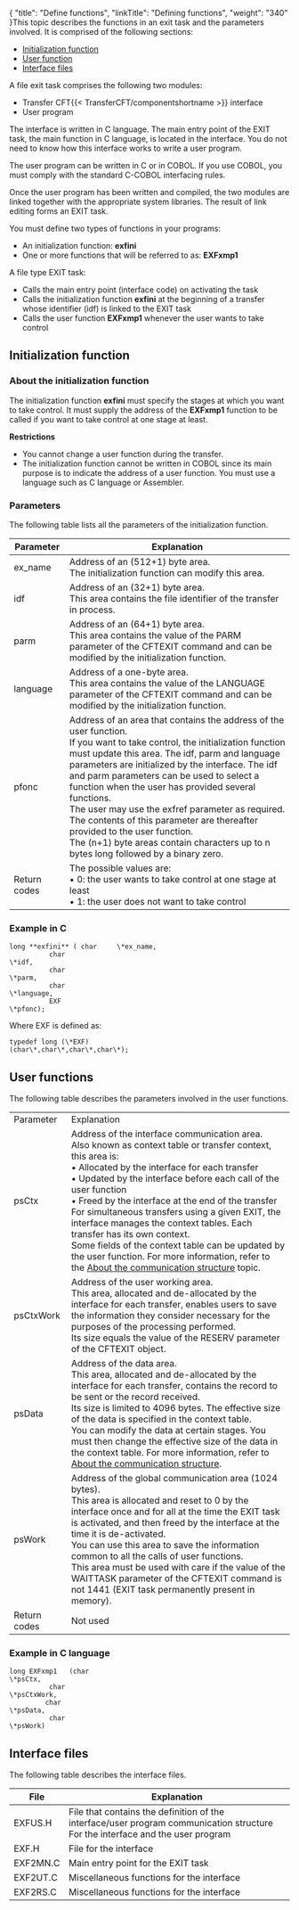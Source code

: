 {
    "title": "Define  functions",
    "linkTitle": "Defining functions",
    "weight": "340"
}This topic describes the functions in an exit task and the parameters
involved. It is comprised of the following sections:

- [Initialization
    function](#Initialization_Function)
- [User
    function](#User_function_s_)
- [Interface
    files](#Interface_Files)

A file exit task comprises the following two modules:

- Transfer CFT{{< TransferCFT/componentshortname >}} interface
- User program

The interface is written in C language. The main entry point of the
EXIT task, the main function in C language, is located in the interface.
You do not need to know how this interface works to write a user program.

The user program can be written in C or in COBOL. If you use COBOL,
you must comply with the standard C-COBOL interfacing rules.

Once the user program has been written and compiled, the two modules
are linked together with the appropriate system libraries. The result
of link editing forms an EXIT task.

You must define two types of functions in your programs:

- An initialization
    function: **exfini**
- One or more functions
    that will be referred to as: **EXFxmp1**

A file type EXIT task:

- Calls the main
    entry point (interface code) on activating the task
- Calls the initialization
    function **exfini** at the beginning of a transfer whose identifier
    (idf) is linked to the EXIT task
- Calls the user
    function **EXFxmp1** whenever the user wants to take control

<span id="Initialization_Function"></span>

## Initialization function

### About the initialization function

The initialization function **exfini** must specify the stages at
which you want to take control. It must supply the address of the **EXFxmp1**
function to be called if you want to take control at one stage at least.

****Restrictions****

- You cannot change a user function during the transfer.
- The initialization function cannot be written in COBOL since its main
    purpose is to indicate the address of a user function. You must use a
    language such as C language or Assembler.

### Parameters

The following table lists all the parameters of the initialization function.


| Parameter | Explanation |
| --- | --- |
| ex_name | Address of an (512+1) byte area.<br/> The initialization function can modify this area. |
| idf | Address of an (32+1) byte area.<br/> This area contains the file identifier of the transfer in process. |
| parm | Address of an (64+1) byte area.<br/> This area contains the value of the PARM parameter of the CFTEXIT command and can be modified by the initialization function. |
| language | Address of a one-byte area.<br/> This area contains the value of the LANGUAGE parameter of the CFTEXIT command and can be modified by the initialization function. |
| pfonc | Address of an area that contains the address of the user function.<br/> If you want to take control, the initialization function must update this area. The idf, parm and language parameters are initialized by the interface. The idf and parm parameters can be used to select a function when the user has provided several functions.<br/> The user may use the exfref parameter as required. The contents of this parameter are thereafter provided to the user function.<br/> The (n+1) byte areas contain characters up to n bytes long followed by a binary zero. |
| Return codes | The possible values are:<br/> • 0: the user wants to take control at one stage at least<br/> • 1: the user does not want to take control |


### Example in C

```
long **exfini** ( char     \*ex_name,
          char    
\*idf,
          char    
\*parm,
          char    
\*language,
          EXF    
\*pfonc);
```

Where EXF is defined as:

```
typedef long (\*EXF)
(char\*,char\*,char\*,char\*);
```
<span id="User_function_s_"></span>

## User functions

The following table describes the parameters involved in the user functions.


|   |   |
| --- | --- |
| Parameter | Explanation |
| psCtx | Address of the interface communication area.<br/> Also known as context table or transfer context, this area is:<br/> • Allocated by the interface for each transfer<br/> • Updated by the interface before each call of the user function<br/> • Freed by the interface at the end of the transfer<br/> For simultaneous transfers using a given EXIT, the interface manages the context tables. Each transfer has its own context.<br/> Some fields of the context table can be updated by the user function. For more information, refer to the <a href="../file_exit_communication_area_">About the communication structure</a> topic.  |
| psCtxWork | Address of the user working area.<br/> This area, allocated and de-allocated by the interface for each transfer, enables users to save the information they consider necessary for the purposes of the processing performed.<br/> Its size equals the value of the RESERV parameter of the CFTEXIT object. |
| psData | Address of the data area.<br/> This area, allocated and de-allocated by the interface for each transfer, contains the record to be sent or the record received.<br/> Its size is limited to 4096 bytes. The effective size of the data is specified in the context table.<br/> You can modify the data at certain stages. You must then change the effective size of the data in the context table. For more information, refer to <a href="../file_exit_communication_area_">About the communication structure</a>. |
| psWork | Address of the global communication area (1024 bytes).<br/> This area is allocated and reset to 0 by the interface once and for all at the time the EXIT task is activated, and then freed by the interface at the time it is de-activated.<br/> You can use this area to save the information common to all the calls of user functions.<br/> This area must be used with care if the value of the WAITTASK parameter of the CFTEXIT command is not 1441 (EXIT task permanently present in memory). |
| Return codes | Not used |


### Example in C language

```
long EXFxmp1   (char
\*psCtx,
          char
\*psCtxWork,
         char
\*psData,
          char
\*psWork)
```
<span id="Interface_Files"></span>

## Interface files

The following table describes the interface files.


| File | Explanation |
| --- | --- |
| EXFUS.H | File that contains the definition of the interface/user program communication structure<br /> For the interface and the user program  |
| EXF.H  | File for the interface  |
| EXF2MN.C  | Main entry point for the EXIT task  |
| EXF2UT.C | Miscellaneous functions for the interface  |
| EXF2RS.C | Miscellaneous functions for the interface |

